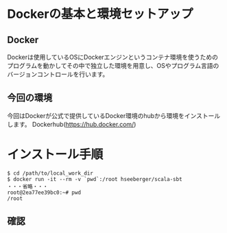 # Dockerの基本と環境セットアップ
## Docker
Dockerは使用しているOSにDockerエンジンというコンテナ環境を使うための
プログラムを動かしてその中で独立した環境を用意し、OSやプログラム言語のバージョンコントロールを行います。

## 今回の環境
今回はDockerが公式で提供しているDocker環境のhubから環境をインストールします。
Dockerhub(https://hub.docker.com/)

# インストール手順
```
$ cd /path/to/local_work_dir
$ docker run -it --rm -v `pwd`:/root hseeberger/scala-sbt
・・・省略・・・
root@2ea77ee39bc0:~# pwd
/root
```
## 確認
